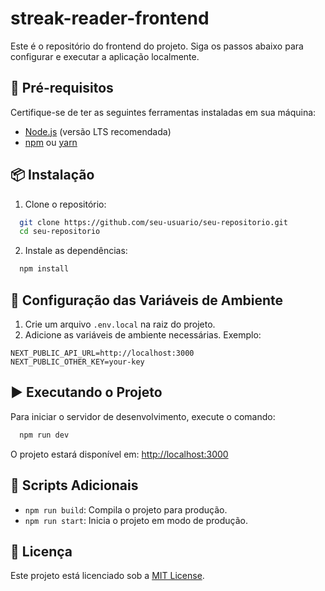 # streak-reader-frontend

Este é o repositório do frontend do projeto. Siga os passos abaixo para configurar e executar a aplicação localmente.

## 🚀 Pré-requisitos

Certifique-se de ter as seguintes ferramentas instaladas em sua máquina:

- [Node.js](https://nodejs.org/) (versão LTS recomendada)
- [npm](https://www.npmjs.com/) ou [yarn](https://yarnpkg.com/)

## 📦 Instalação

1. Clone o repositório:

```bash
  git clone https://github.com/seu-usuario/seu-repositorio.git
  cd seu-repositorio
```

2. Instale as dependências:

```bash
  npm install
```

## 🔐 Configuração das Variáveis de Ambiente

1. Crie um arquivo `.env.local` na raiz do projeto.
2. Adicione as variáveis de ambiente necessárias. Exemplo:

```
NEXT_PUBLIC_API_URL=http://localhost:3000
NEXT_PUBLIC_OTHER_KEY=your-key
```

## ▶️ Executando o Projeto

Para iniciar o servidor de desenvolvimento, execute o comando:

```bash
  npm run dev
```

O projeto estará disponível em: [http://localhost:3000](http://localhost:3000)

## 🧪 Scripts Adicionais

- `npm run build`: Compila o projeto para produção.
- `npm run start`: Inicia o projeto em modo de produção.

## 📄 Licença

Este projeto está licenciado sob a [MIT License](LICENSE).
